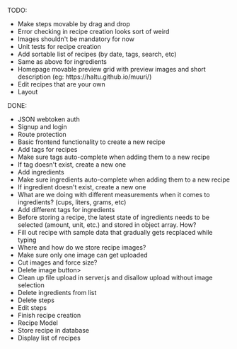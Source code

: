 TODO:
<ul>
	<li>Make steps movable by drag and drop</li>
	<li>Error checking in recipe creation looks sort of weird</li>
	<li>Images shouldn't be mandatory for now</li>
	<li>Unit tests for recipe creation</li>
	<li>Add sortable list of recipes (by date, tags, search, etc)</li>
	<li>Same as above for ingredients</li>
	<li>Homepage movable preview grid with preview images and short description (eg: https://haltu.github.io/muuri/)</li>
	<li>Edit recipes that are your own</li>
	<li>Layout</li>
</ul>

DONE:
<ul>
	<li>JSON webtoken auth</li>
	<li>Signup and login</li>
	<li>Route protection</li>
	<li>Basic frontend functionality to create a new recipe</li>
	<li>Add tags for recipes</li>
	<li>Make sure tags auto-complete when adding them to a new recipe</li>
	<li>If tag doesn't exist, create a new one</li>
	<li>Add ingredients</li>
	<li>Make sure ingredients auto-complete when adding them to a new recipe</li>
	<li>If ingredient doesn't exist, create a new one</li>
	<li>What are we doing with different measurements when it comes to ingredients? (cups, liters, grams, etc)</li>
	<li>Add different tags for ingredients</li>
	<li>Before storing a recipe, the latest state of ingredients needs to be selected (amount, unit, etc.) and stored in object array. How?</li>
	<li>Fill out recipe with sample data that gradually gets recplaced while typing</li>
	<li>Where and how do we store recipe images?</li>
	<li>Make sure only one image can get uploaded</li>
	<li>Cut images and force size?</li>
	<li>Delete image button>
	<li>Clean up file upload in server.js and disallow upload without image selection</li>
	<li>Delete ingredients from list</li>
	<li>Delete steps</li>
	<li>Edit steps</li>
	<li>Finish recipe creation</li>
	<li>Recipe Model</>
	<li>Store recipe in database</li>
	<li>Display list of recipes</li>
</ul>
